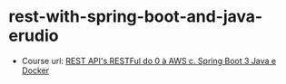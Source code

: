 # rest-with-spring-boot-and-java-erudio
- Course url: [REST API's RESTFul do 0 à AWS c. Spring Boot 3 Java e Docker](https://www.udemy.com/course/restful-apis-do-0-a-nuvem-com-springboot-e-docker/)
